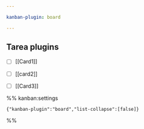 ```yaml
---

kanban-plugin: board

---
```


## Tarea plugins

- [ ] [[Card1]]
- [ ] [[card2]]
- [ ] [[Card3]]




%% kanban:settings
```
{"kanban-plugin":"board","list-collapse":[false]}
```
%%